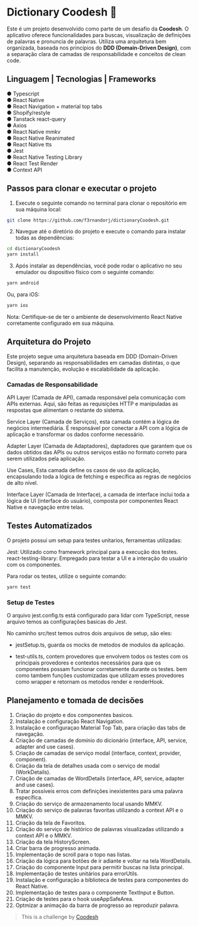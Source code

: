 # Dictionary Coodesh 📱
Este é um projeto desenvolvido como parte de um desafio da **Coodesh**. O aplicativo oferece funcionalidades para buscas, visualização de definições de palavras e pronuncia de palavras. Utiliza uma arquitetura bem organizada, baseada nos princípios do **DDD (Domain-Driven Design)**, com a separação clara de camadas de responsabilidade e conceitos de clean code.

## **Linguagem | Tecnologias | Frameworks**
● Typescript <br/>
● React Native <br/>
● React Navigation + material top tabs <br/>
● Shopify/restyle <br/>
● Tanstack react-query <br/>
● Axios <br/>
● React Native mmkv <br/>
● React Native Reanimated <br/>
● React Native tts <br/>
● Jest <br/>
● React Native Testing Library <br/>
● React Test Render <br/>
● Context API <br/>

## **Passos para clonar e executar o projeto**
1. Execute o seguinte comando no terminal para clonar o repositório em sua máquina local:
```bash
git clone https://github.com/f3rnandorj/dictionaryCoodesh.git
```
2. Navegue até o diretório do projeto e execute o comando para instalar todas as dependências:
```bash
cd dictionaryCoodesh
yarn install
```
3. Após instalar as dependências, você pode rodar o aplicativo no seu emulador ou dispositivo físico com o seguinte comando:
```bash
yarn android
```
Ou, para iOS:
```bash
yarn ios
```
Nota: Certifique-se de ter o ambiente de desenvolvimento React Native corretamente configurado em sua máquina.

## **Arquitetura do Projeto**
Este projeto segue uma arquitetura baseada em DDD (Domain-Driven Design), separando as responsabilidades em camadas distintas, o que facilita a manutenção, evolução e escalabilidade da aplicação.

### **Camadas de Responsabilidade**
API Layer (Camada de API), camada responsável pela comunicação com APIs externas. Aqui, são feitas as requisições HTTP e manipuladas as respostas que alimentam o restante do sistema.

Service Layer (Camada de Serviços), esta camada contém a lógica de negócios intermediária. É responsável por conectar a API com a lógica de aplicação e transformar os dados conforme necessário.

Adapter Layer (Camada de Adaptadores), daptadores que garantem que os dados obtidos das APIs ou outros serviços estão no formato correto para serem utilizados pela aplicação.

Use Cases, Esta camada define os casos de uso da aplicação, encapsulando toda a lógica de fetching e específica as regras de negócios de alto nível.

Interface Layer (Camada de Interface), a camada de interface inclui toda a lógica de UI (interface do usuário), composta por componentes React Native e navegação entre telas.

## **Testes Automatizados**
O projeto possui um setup para testes unitarios, ferramentas utilizadas:

Jest: Utilizado como framework principal para a execução dos testes. <br/>
react-testing-library: Empregado para testar a UI e a interação do usuário com os componentes. <br/>

Para rodar os testes, utilize o seguinte comando:
```bash
yarn test
```
### **Setup de Testes**
O arquivo jest.config.ts está configurado para lidar com TypeScript, nesse arquivo temos as configurações basicas do Jest.

No caminho src/test temos outros dois arquivos de setup, são eles: 

- jestSetup.ts, guarda os mocks de metodos de modulos da aplicação. 

- test-utils.ts, contem provedores que envolvem todos os testes com os principais provedores e contextos necessários para que os componentes possam funcionar corretamente durante os testes. bem como tambem funções customizadas que utilizam esses provedores como wrapper e retornam os metodos render e renderHook.

## **Planejamento e tomada de decisões**
1. Criação do projeto e dos componentes basicos.
2. Instalação e configuração React Navigation.
3. Instalação e configuraçao Material Top Tab, para criação das tabs de navegação.
4. Criação de camadas de domínio do dicionário (interface, API, service, adapter and use cases).
5. Criação de camadas de serviço modal (interface, context, provider, component).
6. Criação da tela de detalhes usada com o serviço de modal (WorkDetails).
7. Criação de camadas de WordDetails (interface, API, service, adapter and use cases).
8. Tratar possíveis erros com definições inexistentes para uma palavra específica.
9. Criação do serviço de armazenamento local usando MMKV.
10. Criação do serviço de palavras favoritas utilizando a context API e o MMKV.
11. Criação da tela de Favoritos.
12. Criação do serviço de histórico de palavras visualizadas utilizando a context API e o MMKV.
13. Criação da tela HistoryScreen.
14. Criar barra de progresso animada.
15. Implementação de scroll para o topo nas listas.
16. Criação da lógica para botões de ir adiante e voltar na tela WordDetails.
17. Criação do componente Input para permitir buscas na lista principal.
18. Implementação de testes unitários para errorUtils.
19. Instalação e configuração a biblioteca de testes para componentes do React Native.
20. Implementação de testes para o componente TextInput e Button.
21. Criação de testes para o hook useAppSafeArea.
22. Optmizar a animação da barra de progresso ao reproduzir palavra.


> This is a challenge by [Coodesh](https://coodesh.com/)
